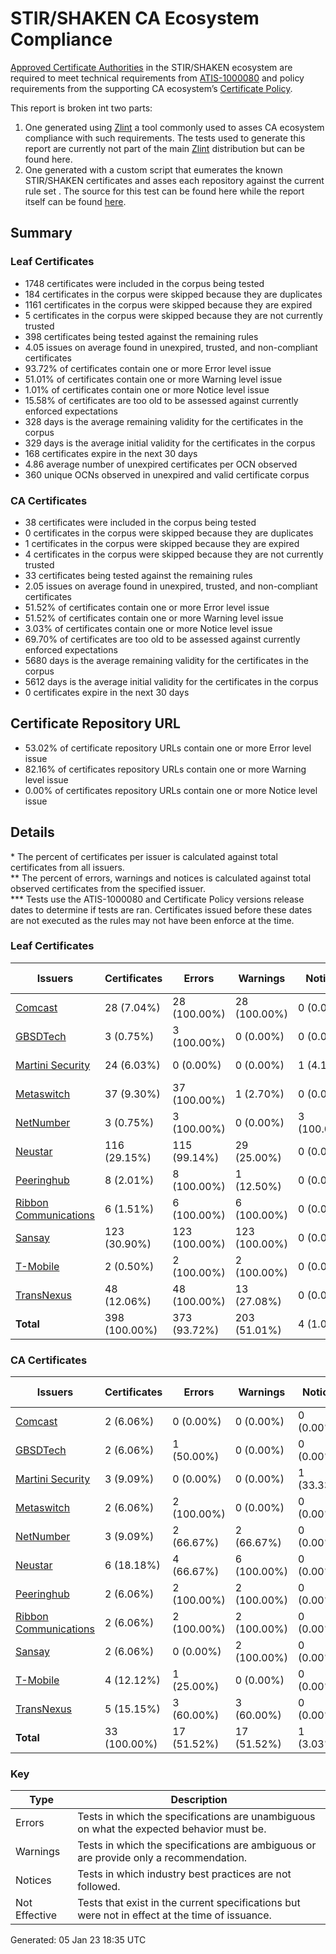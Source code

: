 # STIR/SHAKEN CA Ecosystem Compliance

[Approved Certificate Authorities](https://ecosystemcompliance.martinisecurity.com/#:~:text=Approved%20Certificate%20Authorities) in the STIR/SHAKEN ecosystem are required to meet technical requirements from [ATIS-1000080](https://access.atis.org/apps/group_public/document.php?document_id=62163) and policy requirements from the supporting CA ecosystem’s [Certificate Policy](https://authenticate.iconectiv.com/documents-authenticate).

This report is broken int two parts:
1. One generated using [Zlint](https://github.com/zmap/zlint) a tool commonly used to asses CA ecosystem compliance with such requirements. The tests used to generate this report are currently not part of the main [Zlint](https://github.com/martinisecurity/zlint) distribution but can be found here.
2. One generated with a custom script that eumerates the known STIR/SHAKEN certificates and asses each repository against the current rule set . The source for this test can be found here while the report itself can be found [here](REPOS/README.md).

## Summary

### Leaf Certificates

- 1748 certificates were included in the corpus being tested
- 184 certificates in the corpus were skipped because they are duplicates
- 1161 certificates in the corpus were skipped because they are expired
- 5 certificates in the corpus were skipped because they are not currently trusted
- 398 certificates being tested against the remaining rules
- 4.05 issues on average found in unexpired, trusted, and non-compliant certificates
- 93.72% of certificates contain one or more Error level issue
- 51.01% of certificates contain one or more Warning level issue
- 1.01% of certificates contain one or more Notice level issue
- 15.58% of certificates are too old to be assessed against currently enforced expectations
- 328 days is the average remaining validity for the certificates in the corpus
- 329 days is the average initial validity for the certificates in the corpus
- 168 certificates expire in the next 30 days
- 4.86 average number of unexpired certificates per OCN observed
- 360 unique OCNs observed in unexpired and valid certificate corpus

### CA Certificates

- 38 certificates were included in the corpus being tested
- 0 certificates in the corpus were skipped because they are duplicates
- 1 certificates in the corpus were skipped because they are expired
- 4 certificates in the corpus were skipped because they are not currently trusted
- 33 certificates being tested against the remaining rules
- 2.05 issues on average found in unexpired, trusted, and non-compliant certificates
- 51.52% of certificates contain one or more Error level issue
- 51.52% of certificates contain one or more Warning level issue
- 3.03% of certificates contain one or more Notice level issue
- 69.70% of certificates are too old to be assessed against currently enforced expectations
- 5680 days is the average remaining validity for the certificates in the corpus
- 5612 days is the average initial validity for the certificates in the corpus
- 0 certificates expire in the next 30 days

## Certificate Repository URL

- 53.02% of certificate repository URLs contain one or more Error level issue
- 82.16% of certificates repository URLs contain one or more Warning level issue
- 0.00% of certificates repository URLs contain one or more Notice level issue

## Details

\* The percent of certificates per issuer is calculated against total certificates from all issuers.\
\*\* The percent of errors, warnings and notices is calculated against total observed certificates from the specified issuer.\
\*\*\* Tests use the ATIS-1000080 and Certificate Policy versions release dates to determine if tests are ran. Certificates issued before these dates are not executed as the rules may not have been enforce at the time.

### Leaf Certificates

| Issuers | Certificates | Errors | Warnings | Notices | Not Effective |
|---------|--------------|--------|----------|---------|---------------|
| [Comcast](CERTS/Comcast/README.md#leaf-certificates) | 28 (7.04%) | 28 (100.00%) | 28 (100.00%) | 0 (0.00%) | 0 (0.00%) |
| [GBSDTech](CERTS/GBSDTech/README.md#leaf-certificates) | 3 (0.75%) | 3 (100.00%) | 0 (0.00%) | 0 (0.00%) | 0 (0.00%) |
| [Martini Security](CERTS/Martini_Security/README.md#leaf-certificates) | 24 (6.03%) | 0 (0.00%) | 0 (0.00%) | 1 (4.17%) | 0 (0.00%) |
| [Metaswitch](CERTS/Metaswitch/README.md#leaf-certificates) | 37 (9.30%) | 37 (100.00%) | 1 (2.70%) | 0 (0.00%) | 34 (91.89%) |
| [NetNumber](CERTS/NetNumber/README.md#leaf-certificates) | 3 (0.75%) | 3 (100.00%) | 0 (0.00%) | 3 (100.00%) | 0 (0.00%) |
| [Neustar](CERTS/Neustar/README.md#leaf-certificates) | 116 (29.15%) | 115 (99.14%) | 29 (25.00%) | 0 (0.00%) | 27 (23.28%) |
| [Peeringhub](CERTS/Peeringhub/README.md#leaf-certificates) | 8 (2.01%) | 8 (100.00%) | 1 (12.50%) | 0 (0.00%) | 0 (0.00%) |
| [Ribbon Communications](CERTS/Ribbon_Communications/README.md#leaf-certificates) | 6 (1.51%) | 6 (100.00%) | 6 (100.00%) | 0 (0.00%) | 0 (0.00%) |
| [Sansay](CERTS/Sansay/README.md#leaf-certificates) | 123 (30.90%) | 123 (100.00%) | 123 (100.00%) | 0 (0.00%) | 0 (0.00%) |
| [T-Mobile](CERTS/T-Mobile/README.md#leaf-certificates) | 2 (0.50%) | 2 (100.00%) | 2 (100.00%) | 0 (0.00%) | 0 (0.00%) |
| [TransNexus](CERTS/TransNexus/README.md#leaf-certificates) | 48 (12.06%) | 48 (100.00%) | 13 (27.08%) | 0 (0.00%) | 1 (2.08%) |
| **Total** | 398 (100.00%) | 373 (93.72%) | 203 (51.01%) | 4 (1.01%) | 62 (15.58%) |

### CA Certificates

| Issuers | Certificates | Errors | Warnings | Notices | Not Effective |
|---------|--------------|--------|----------|---------|---------------|
| [Comcast](CERTS/Comcast/README.md#ca-certificates) | 2 (6.06%) | 0 (0.00%) | 0 (0.00%) | 0 (0.00%) | 2 (100.00%) |
| [GBSDTech](CERTS/GBSDTech/README.md#ca-certificates) | 2 (6.06%) | 1 (50.00%) | 0 (0.00%) | 0 (0.00%) | 2 (100.00%) |
| [Martini Security](CERTS/Martini_Security/README.md#ca-certificates) | 3 (9.09%) | 0 (0.00%) | 0 (0.00%) | 1 (33.33%) | 0 (0.00%) |
| [Metaswitch](CERTS/Metaswitch/README.md#ca-certificates) | 2 (6.06%) | 2 (100.00%) | 0 (0.00%) | 0 (0.00%) | 2 (100.00%) |
| [NetNumber](CERTS/NetNumber/README.md#ca-certificates) | 3 (9.09%) | 2 (66.67%) | 2 (66.67%) | 0 (0.00%) | 3 (100.00%) |
| [Neustar](CERTS/Neustar/README.md#ca-certificates) | 6 (18.18%) | 4 (66.67%) | 6 (100.00%) | 0 (0.00%) | 4 (66.67%) |
| [Peeringhub](CERTS/Peeringhub/README.md#ca-certificates) | 2 (6.06%) | 2 (100.00%) | 2 (100.00%) | 0 (0.00%) | 1 (50.00%) |
| [Ribbon Communications](CERTS/Ribbon_Communications/README.md#ca-certificates) | 2 (6.06%) | 2 (100.00%) | 2 (100.00%) | 0 (0.00%) | 2 (100.00%) |
| [Sansay](CERTS/Sansay/README.md#ca-certificates) | 2 (6.06%) | 0 (0.00%) | 2 (100.00%) | 0 (0.00%) | 1 (50.00%) |
| [T-Mobile](CERTS/T-Mobile/README.md#ca-certificates) | 4 (12.12%) | 1 (25.00%) | 0 (0.00%) | 0 (0.00%) | 3 (75.00%) |
| [TransNexus](CERTS/TransNexus/README.md#ca-certificates) | 5 (15.15%) | 3 (60.00%) | 3 (60.00%) | 0 (0.00%) | 3 (60.00%) |
| **Total** | 33 (100.00%) | 17 (51.52%) | 17 (51.52%) | 1 (3.03%) | 23 (69.70%) |

### Key

| Type | Description |
|------|-------------|
| Errors | Tests in which the specifications are unambiguous on what the expected behavior must be. |
| Warnings | Tests in which the specifications are ambiguous or are provide only a recommendation. |
| Notices | Tests in which industry best practices are not followed. |
| Not Effective | Tests that exist in the current specifications but were not in effect at the time of issuance. |


Generated: 05 Jan 23 18:35 UTC